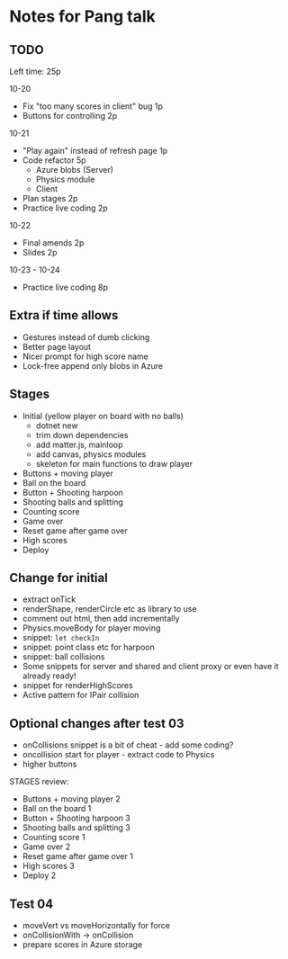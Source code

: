 # Notes for Pang talk

## TODO

Left time: 25p

10-20

+ Fix "too many scores in client" bug 1p
+ Buttons for controlling 2p

10-21

+ "Play again" instead of refresh page 1p
+ Code refactor 5p
  + Azure blobs (Server)
  + Physics module
  + Client
+ Plan stages 2p
+ Practice live coding 2p

10-22

+ Final amends 2p
+ Slides 2p

10-23 - 10-24

* Practice live coding 8p

## Extra if time allows

* Gestures instead of dumb clicking
* Better page layout
* Nicer prompt for high score name
* Lock-free append only blobs in Azure

## Stages

* Initial (yellow player on board with no balls)
  * dotnet new
  * trim down dependencies
  * add matter.js, mainloop
  * add canvas, physics modules
  * skeleton for main functions to draw player
* Buttons + moving player
* Ball on the board
* Button + Shooting harpoon
* Shooting balls and splitting
* Counting score
* Game over
* Reset game after game over
* High scores
* Deploy

## Change for initial

+ extract onTick
+ renderShape, renderCircle etc as library to use
+ comment out html, then add incrementally
+ Physics.moveBody for player moving
+ snippet: `let checkIn`
+ snippet: point class etc for harpoon
+ snippet: ball collisions
+ Some snippets for server and shared and client proxy or even have it already ready!
+ snippet for renderHighScores
+ Active pattern for IPair collision


## Optional changes after test 03

* onCollisions snippet is a bit of cheat - add some coding?
* oncollision start for player - extract code to Physics
* higher buttons

STAGES review:
* Buttons + moving player 2
* Ball on the board 1
* Button + Shooting harpoon 3
* Shooting balls and splitting 3
* Counting score 1
* Game over 2
* Reset game after game over 1
* High scores 3
* Deploy 2

## Test 04

* moveVert vs moveHorizontally for force
* onCollisionWith -> onCollision
* prepare scores in Azure storage